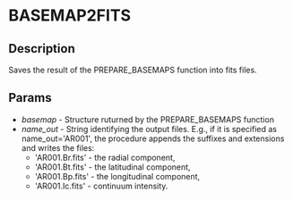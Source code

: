 # BASEMAP2FITS
## Description
Saves the result of the PREPARE_BASEMAPS function into fits files.
## Params
* *basemap* - Structure ruturned by the PREPARE_BASEMAPS function
* *name_out* - String identifying the output files.
            E.g., if it is specified as name_out='AR001',
              the procedure appends the suffixes and extensions and writes
              the files:
  * 'AR001.Br.fits' - the radial component,
  * 'AR001.Bt.fits' - the latitudinal component,
  * 'AR001.Bp.fits' - the longitudinal component,
  * 'AR001.Ic.fits' - continuum intensity.
